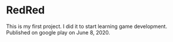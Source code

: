 # RedRed
This is my first project. I did it to start learning game development. Published on google play on June 8, 2020.
